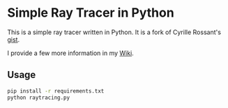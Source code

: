 # Simple Ray Tracer in Python

This is a simple ray tracer written in Python. It is a fork of Cyrille Rossant's [gist](https://gist.github.com/rossant/6046463).

I provide a few more information in my [Wiki](https://github.com/jsilvcast/simpleraytracing/wiki).

## Usage

```bash
pip install -r requirements.txt
python raytracing.py
```